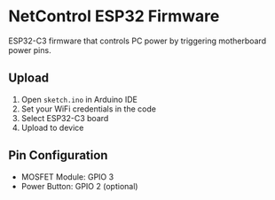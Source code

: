 # NetControl ESP32 Firmware

ESP32-C3 firmware that controls PC power by triggering motherboard power pins.

## Upload
1. Open `sketch.ino` in Arduino IDE
2. Set your WiFi credentials in the code
3. Select ESP32-C3 board
4. Upload to device

## Pin Configuration
- MOSFET Module: GPIO 3
- Power Button: GPIO 2 (optional)
